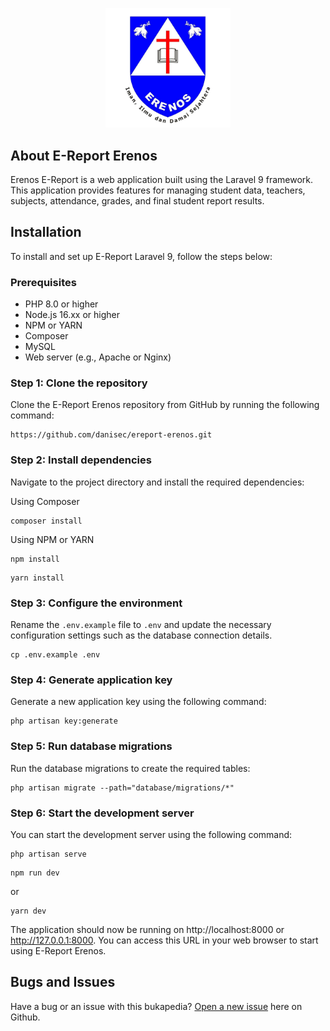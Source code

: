 <p align="center"><img src="https://raw.githubusercontent.com/danisec/ereport-erenos/b1dfa7b84a460863b9de7dc814816f15dc69014b/public/images/logo/logo.svg" width="200"></p>

## About E-Report Erenos

Erenos E-Report is a web application built using the Laravel 9 framework. This application provides features for managing student data, teachers, subjects, attendance, grades, and final student report results.

## Installation

To install and set up E-Report Laravel 9, follow the steps below:

### Prerequisites

-   PHP 8.0 or higher
-   Node.js 16.xx or higher
-   NPM or YARN
-   Composer
-   MySQL
-   Web server (e.g., Apache or Nginx)

### Step 1: Clone the repository

Clone the E-Report Erenos repository from GitHub by running the following command:

```
https://github.com/danisec/ereport-erenos.git
```

### Step 2: Install dependencies

Navigate to the project directory and install the required dependencies:

Using Composer

```
composer install
```

Using NPM or YARN

```
npm install
```

```
yarn install
```

### Step 3: Configure the environment

Rename the `.env.example` file to `.env` and update the necessary configuration settings such as the database connection details.

```
cp .env.example .env
```

### Step 4: Generate application key

Generate a new application key using the following command:

```
php artisan key:generate
```

### Step 5: Run database migrations

Run the database migrations to create the required tables:

```
php artisan migrate --path="database/migrations/*"
```

### Step 6: Start the development server

You can start the development server using the following command:

```
php artisan serve
```

```
npm run dev
```

or

```
yarn dev
```

The application should now be running on http://localhost:8000 or http://127.0.0.1:8000. You can access this URL in your web browser to start using E-Report Erenos.

## Bugs and Issues

Have a bug or an issue with this bukapedia? [Open a new issue](https://github.com/danisec/ereport-erenos/issues/new) here on Github.
